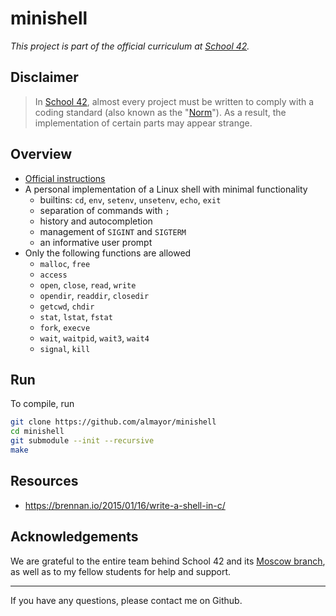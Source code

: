 # minishell

*This project is part of the official curriculum at [School 42](https://en.wikipedia.org/wiki/42_(school)).*

## Disclaimer

> In [School 42](https://en.wikipedia.org/wiki/42_(school)), almost every project must be written to comply with a coding standard (also known as the "[Norm](./docs/subjects/norme.en.pdf)"). As a result, the implementation of certain parts may appear strange.


## Overview

* [Official instructions](docs/subjects/minishell.en.pdf)
* A personal implementation of a Linux shell with minimal functionality
	* builtins: `cd`, `env`, `setenv`, `unsetenv`, `echo`, `exit`
	* separation of commands with `;`
	* history and autocompletion
	* management of `SIGINT` and `SIGTERM`
	* an informative user prompt
* Only the following functions are allowed
	* `malloc`, `free`
	* `access`
	* `open`, `close`, `read`, `write`
	* `opendir`, `readdir`, `closedir`
	* `getcwd`, `chdir`
	* `stat`, `lstat`, `fstat`
	* `fork`, `execve`
	* `wait`, `waitpid`, `wait3`, `wait4`
	* `signal`, `kill`

## Run

To compile, run

```sh
git clone https://github.com/almayor/minishell
cd minishell
git submodule --init --recursive
make
```

## Resources

* <https://brennan.io/2015/01/16/write-a-shell-in-c/>

## Acknowledgements

We are grateful to the entire team behind School 42 and its [Moscow branch](https://21-school.ru
), as well as to my fellow students for help and support.

---
If you have any questions, please contact me on Github.
